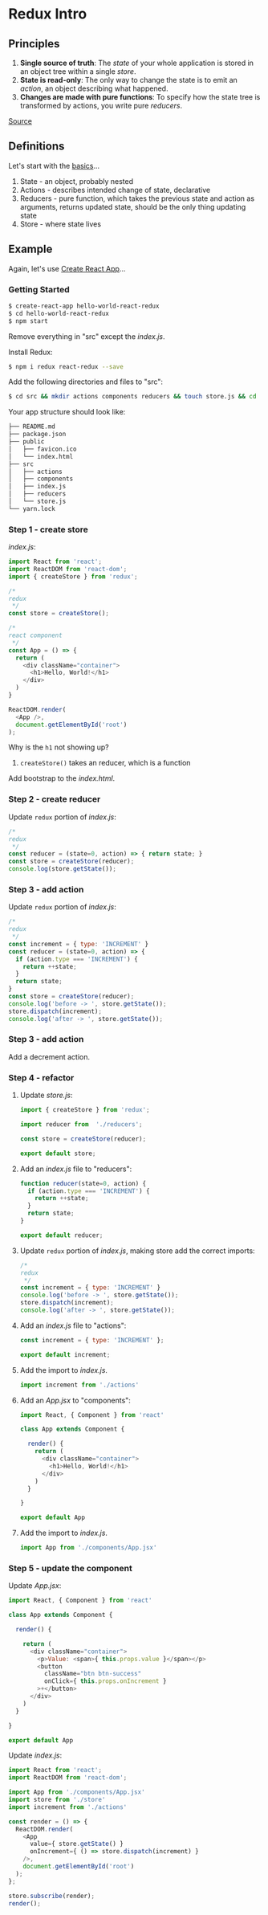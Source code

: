 # Redux Intro

## Principles

1. **Single source of truth**: The *state* of your whole application is stored in an object tree within a single *store*.
1. **State is read-only**: The only way to change the state is to emit an *action*, an object describing what happened.
1. **Changes are made with pure functions**: To specify how the state tree is transformed by actions, you write pure *reducers*.

[Source](https://github.com/reactjs/redux/blob/master/docs/introduction/ThreePrinciples.md)

## Definitions

Let's start with the [basics](http://redux.js.org/docs/basics/)...

1. State - an object, probably nested
1. Actions - describes intended change of state, declarative
1. Reducers - pure function, which takes the previous state and action as arguments, returns updated state, should be the only thing updating state
1. Store - where state lives

## Example

Again, let's use [Create React App](https://github.com/facebookincubator/create-react-app)...

### Getting Started

```sh
$ create-react-app hello-world-react-redux
$ cd hello-world-react-redux
$ npm start
```

Remove everything in "src" except the *index.js*.

Install Redux:

```sh
$ npm i redux react-redux --save
```

Add the following directories and files to "src":

```sh
$ cd src && mkdir actions components reducers && touch store.js && cd ..
```

Your app structure should look like:

```sh
├── README.md
├── package.json
├── public
│   ├── favicon.ico
│   └── index.html
├── src
│   ├── actions
│   ├── components
│   ├── index.js
│   ├── reducers
│   └── store.js
└── yarn.lock
```

### Step 1 - create store

*index.js*:

```javascript
import React from 'react';
import ReactDOM from 'react-dom';
import { createStore } from 'redux';

/*
redux
 */
const store = createStore();

/*
react component
 */
const App = () => {
  return (
    <div className="container">
      <h1>Hello, World!</h1>
    </div>
  )
}

ReactDOM.render(
  <App />,
  document.getElementById('root')
);
```

Why is the `h1` not showing up?

1. `createStore()` takes an reducer, which is a function

Add bootstrap to the *index.html*.

### Step 2 - create reducer

Update `redux` portion of *index.js*:

```javascript
/*
redux
 */
const reducer = (state=0, action) => { return state; }
const store = createStore(reducer);
console.log(store.getState());
```

### Step 3 - add action

Update `redux` portion of *index.js*:

```javascript
/*
redux
 */
const increment = { type: 'INCREMENT' }
const reducer = (state=0, action) => {
  if (action.type === 'INCREMENT') {
    return ++state;
  }
  return state;
}
const store = createStore(reducer);
console.log('before -> ', store.getState());
store.dispatch(increment);
console.log('after -> ', store.getState());
```

### Step 3 - add action

Add a decrement action.

### Step 4 - refactor

1. Update *store.js*:

    ```javascript
    import { createStore } from 'redux';

    import reducer from  './reducers';

    const store = createStore(reducer);

    export default store;
    ```

1. Add an *index.js* file to "reducers":

    ```javascript
    function reducer(state=0, action) {
      if (action.type === 'INCREMENT') {
        return ++state;
      }
      return state;
    }

    export default reducer;
    ```

1. Update `redux` portion of *index.js*, making store add the correct imports:

    ```javascript
    /*
    redux
     */
    const increment = { type: 'INCREMENT' }
    console.log('before -> ', store.getState());
    store.dispatch(increment);
    console.log('after -> ', store.getState());
    ```

1. Add an *index.js* file to "actions":

    ```javascript
    const increment = { type: 'INCREMENT' };

    export default increment;
    ```

1. Add the import to *index.js*.

    ```javascript
    import increment from './actions'
    ```

1. Add an *App.jsx* to "components":

    ```javascript
    import React, { Component } from 'react'

    class App extends Component {

      render() {
        return (
          <div className="container">
            <h1>Hello, World!</h1>
          </div>
        )
      }

    }

    export default App
    ```

1. Add the import to *index.js*.

    ```javascript
    import App from './components/App.jsx'
    ```

### Step 5 - update the component

Update *App.jsx*:

```javascript
import React, { Component } from 'react'

class App extends Component {

  render() {

    return (
      <div className="container">
        <p>Value: <span>{ this.props.value }</span></p>
        <button
          className="btn btn-success"
          onClick={ this.props.onIncrement }
        >+</button>
      </div>
    )
  }

}

export default App
```

Update *index.js*:

```javascript
import React from 'react';
import ReactDOM from 'react-dom';

import App from './components/App.jsx'
import store from './store'
import increment from './actions'

const render = () => {
  ReactDOM.render(
    <App
      value={ store.getState() }
      onIncrement={ () => store.dispatch(increment) }
    />,
    document.getElementById('root')
  );
};

store.subscribe(render);
render();
```
